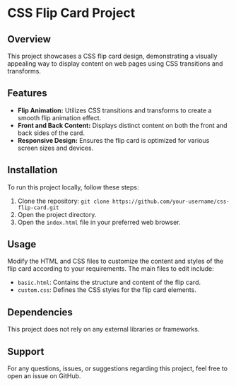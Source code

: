# CSS Flip Card Project

## Overview
This project showcases a CSS flip card design, demonstrating a visually appealing way to display content on web pages using CSS transitions and transforms.

## Features
- **Flip Animation:** Utilizes CSS transitions and transforms to create a smooth flip animation effect.
- **Front and Back Content:** Displays distinct content on both the front and back sides of the card.
- **Responsive Design:** Ensures the flip card is optimized for various screen sizes and devices.

## Installation
To run this project locally, follow these steps:
1. Clone the repository: `git clone https://github.com/your-username/css-flip-card.git`
2. Open the project directory.
3. Open the `index.html` file in your preferred web browser.

## Usage
Modify the HTML and CSS files to customize the content and styles of the flip card according to your requirements. The main files to edit include:
- `basic.html`: Contains the structure and content of the flip card.
- `custom.css`: Defines the CSS styles for the flip card elements.

## Dependencies
This project does not rely on any external libraries or frameworks.

## Support
For any questions, issues, or suggestions regarding this project, feel free to open an issue on GitHub.
